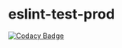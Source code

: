 # eslint-test-prod

[![Codacy Badge](https://api.codacy.com/project/badge/Grade/0762ad8a33f1421e97c157fbaf850533)](https://app.codacy.com/gh/troubleshoot-codacy/eslint-test-prod?utm_source=github.com&utm_medium=referral&utm_content=troubleshoot-codacy/eslint-test-prod&utm_campaign=Badge_Grade)